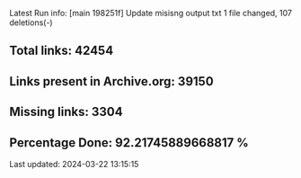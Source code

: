Latest Run info: 
[main 198251f] Update misisng output txt
 1 file changed, 107 deletions(-)

## Total links: 42454

## Links present in Archive.org: 39150

## Missing links: 3304

## Percentage Done: 92.21745889668817 %


Last updated: 2024-03-22 13:15:15

